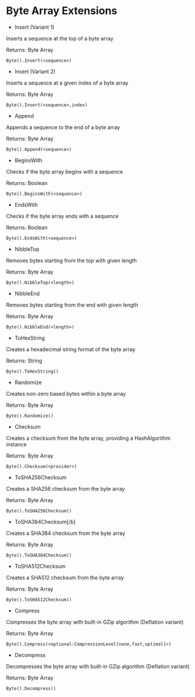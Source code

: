 # Byte Array Extensions

- Insert (Variant 1)

Inserts a sequence at the top of a byte array

Returns: Byte Array
```
Byte().Insert(<sequence>)
```

- Insert (Variant 2)

Inserts a sequence at a given index of a byte array

Returns: Byte Array
```
Byte().Insert(<sequence>,index)
```

- Append

Appends a sequence to the end of a byte array

Returns: Byte Array
```
Byte().Append(<sequence>)
```

- BeginsWith

Checks if the byte array begins with a sequence

Returns: Boolean
```
Byte().BeginsWith(<sequence>)
```

- EndsWith

Checks if the byte array ends with a sequence

Returns: Boolean
```
Byte().EndsWith(<sequence>)
```

- NibbleTop

Removes bytes starting from the top with given length

Returns: Byte Array
```
Byte().NibbleTop(<length>)
```

- NibbleEnd

Removes bytes starting from the end with given length

Returns: Byte Array
```
Byte().NibbleEnd(<length>)
```

- ToHexString

Creates a hexadecimal string format of the byte array

Returns: String
```
Byte().ToHexString()
```

- Randomize

Creates non-zero based bytes within a byte array

Returns: Byte Array
```
Byte().Randomize()
```

- Checksum

Creates a checksum from the byte array, providing a HashAlgorithm instance

Returns: Byte Array
```
Byte().Checksum(<provider>)
```

- ToSHA256Checksum

Creates a SHA256 checksum from the byte array

Returns: Byte Array
```
Byte().ToSHA256Checksum()
```

- ToSHA384Checksum[/b]

Creates a SHA384 checksum from the byte array

Returns: Byte Array
```
Byte().ToSHA384Checksum()
```

- ToSHA512Checksum

Creates a SHA512 checksum from the byte array

Returns: Byte Array
```
Byte().ToSHA512Checksum()
```

- Compress

Compresses the byte array with built-in GZip algorithm (Deflation variant)

Returns: Byte Array
```
Byte().Compress(<optional:CompressionLevel[none,fast,optimal]>)
```

- Decompress

Decompresses the byte array with built-in GZip algorithm (Deflation variant)

Returns: Byte Array
```
Byte().Decompress()
```

